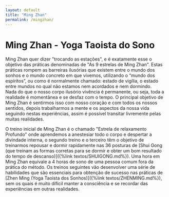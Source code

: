 ```yaml
---
layout: default
title: "Ming Zhan"
permalink: /mingzhan/
---
```


# Ming Zhan - Yoga Taoista do Sono
 

Ming Zhan quer dizer "trocando as estações", e é exatamente esse o objetivo das práticas denominadas de "As 9 estrelas de Ming Zhan". Estas práticas rompem as barreiras ilusórias que existem entre o mundo dos sonhos e o mundo concreto em que vivemos, utilizando o “mundo dos espíritos”, ou como é normalmente chamado: estado de vigília, o estado entre mundos no qual não estamos nem acordados e nem dormindo.  
Nada do que o nosso corpo ilusório vivência é permanente, ou seja, toda a realidade é momentânea e se desfaz com o tempo. O principal objetivo de Ming Zhan é sentirmos isso com nosso coração e com todos os nossos sentidos, depois trabalharmos a mente e os aspectos da nossa vida seguindo nestas experiências, assim é possível transitar livremente pelas muitas realidades.
 
O treino inicial de Ming Zhan é o chamado "Estrela de relaxamento Profundo" onde aprendemos a anestesiar todo o corpo e despertar a divindade interna, o segundo treino e o terceiro têm o objetivo de treinarmos repousar e dormir rapidamente nas 36 posturas de [Shui Gong (que treinam as formas corretas para se dormir e obter um bom resultado do tempo de descanso)]({%link textos/SHUIGONG.md%}). Uma hora em Ming Zhan equivale a 4 horas de sono de uma pessoa comum fora da prática do método.
Os treinos seguintes vão desenvolver uma série de habilidades que são essenciais para obtenção de sucesso nas práticas de [Zhen Ming (Yoga Taoista dos Sonhos)]({%link textos/ZHENMING.md%}), sem os quais é muito difícil manter a consciência e se recordar das experiências em outras realidades.